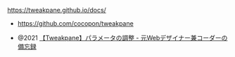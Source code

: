 https://tweakpane.github.io/docs/

- https://github.com/cocopon/tweakpane

- @2021 [【Tweakpane】パラメータの調整 - 元Webデザイナー兼コーダーの備忘録](https://shiroyuki2020.hatenablog.com/entry/tweakpane_02)

